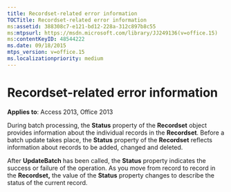 ```yaml
---
title: Recordset-related error information
TOCTitle: Recordset-related error information
ms:assetid: 388308c7-e121-bd12-228a-312c897b8c55
ms:mtpsurl: https://msdn.microsoft.com/library/JJ249136(v=office.15)
ms:contentKeyID: 48544222
ms.date: 09/18/2015
mtps_version: v=office.15
ms.localizationpriority: medium
---
```


# Recordset-related error information

**Applies to**: Access 2013, Office 2013

During batch processing, the **Status** property of the **Recordset** object provides information about the individual records in the **Recordset**. Before a batch update takes place, the **Status** property of the **Recordset** reflects information about records to be added, changed and deleted. 

After **UpdateBatch** has been called, the **Status** property indicates the success or failure of the operation. As you move from record to record in the **Recordset,** the value of the **Status** property changes to describe the status of the current record.

